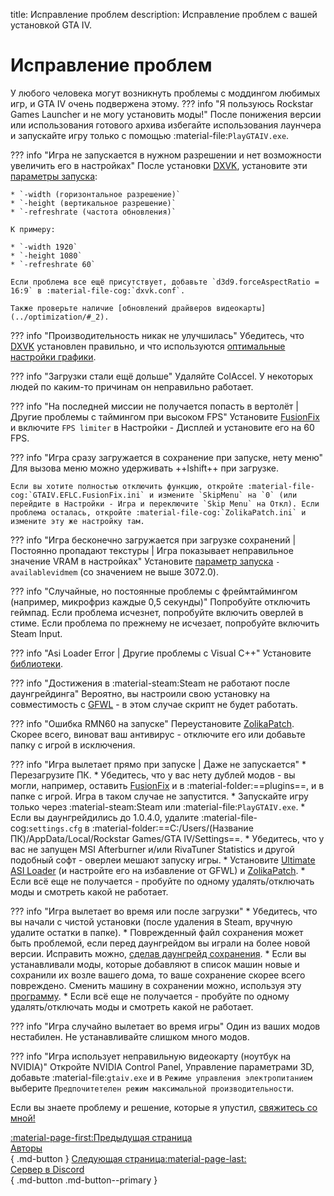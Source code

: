 title: Исправление проблем
description: Исправление проблем с вашей установкой GTA IV.

# Исправление проблем
У любого человека могут возникнуть проблемы с моддингом любимых игр, и GTA IV очень подвержена этому.
??? info "Я пользуюсь Rockstar Games Launcher и не могу установить моды!"
    После понижения версии или использования готового архива избегайте использования лаунчера и запускайте игру только с помощью :material-file:`PlayGTAIV.exe`.

??? info "Игра не запускается в нужном разрешении и нет возможности увеличить его в настройках"
    После установки [DXVK](optimization.md), установите эти [параметры запуска](../additional-setup/#_2):

    * `-width (горизонтальное разрешение)`
    * `-height (вертикальное разрешение)`
    * `-refreshrate (частота обновления)`

    К примеру:

    * `-width 1920`
    * `-height 1080`
    * `-refreshrate 60`

    Если проблема все ещё присутствует, добавьте `d3d9.forceAspectRatio = 16:9` в :material-file-cog:`dxvk.conf`.

    Также проверьте наличие [обновлений драйверов видеокарты](../optimization/#_2).

??? info "Производительность никак не улучшилась"
    Убедитесь, что [DXVK](optimization.md) установлен правильно, и что используются [оптимальные настройки графики](../additional-setup/#_3).

??? info "Загрузки стали ещё дольше"
    Удаляйте ColAccel. У некоторых людей по каким-то причинам он неправильно работает.

??? info "На последней миссии не получается попасть в вертолёт | Другие проблемы с таймингом при высоком FPS"
    Установите [FusionFix](essential-modding/fusionfix.md) и включите `FPS limiter` в Настройки - Дисплей и установите его на 60 FPS.

??? info "Игра сразу загружается в сохранение при запуске, нету меню"
    Для вызова меню можно удерживать ++lshift++ при загрузке.
    
    Если вы хотите полностью отключить функцию, откройте :material-file-cog:`GTAIV.EFLC.FusionFix.ini` и измените `SkipMenu` на `0` (или перейдите в Настройки - Игра и переключите `Skip Menu` на Откл). Если проблема осталась, откройте :material-file-cog:`ZolikaPatch.ini` и измените эту же настройку там.

??? info "Игра бесконечно загружается при загрузке сохранений | Постоянно пропадают текстуры | Игра показывает неправильное значение VRAM в настройках"
    Установите [параметр запуска](../additional-setup/#_2) `-availablevidmem` (со значением не выше 3072.0).

??? info "Случайные, но постоянные проблемы с фреймтаймингом (например, микрофриз каждые 0,5 секунды)"
    Попробуйте отключить геймпад. Если проблема исчезнет, попробуйте включить оверлей в стиме. Если проблема по прежнему не исчезает, попробуйте включить Steam Input.

??? info "Asi Loader Error | Другие проблемы с Visual C++"
    Установите [библиотеки](index.md).

??? info "Достижения в :material-steam:Steam не работают после даунгрейдинга"
    Вероятно, вы настроили свою установку на совместимость с [GFWL](../multiplayer/#games-for-windows-live) - в этом случае скрипт не будет работать.

??? info "Ошибка RMN60 на запуске"
    Переустановите [ZolikaPatch](essential-modding/zolikapatch.md). Скорее всего, виноват ваш антивирус - отключите его или добавьте папку с игрой в исключения.

??? info "Игра вылетает прямо при запуске | Даже не запускается"
    * Перезагрузите ПК.
    * Убедитесь, что у вас нету дублей модов - вы могли, например, оставить [FusionFix](essential-modding/fusionfix.md) и в :material-folder:==plugins==, и в папке с игрой. Игра в таком случае не запустится.
    * Запускайте игру только через :material-steam:Steam или :material-file:`PlayGTAIV.exe`.
    * Если вы даунгрейдились до 1.0.4.0, удалите :material-file-cog:`settings.cfg` в :material-folder:==C:/Users/(Название ПК)/AppData/Local/Rockstar Games/GTA IV/Settings==.
    * Убедитесь, что у вас не запущен MSI Afterburner и/или RivaTuner Statistics и другой подобный софт - оверлеи мешают запуску игры.
    * Установите [Ultimate ASI Loader](../mod-dependencies/#ultimate-asi-loader) (и настройте его на избавление от GFWL) и [ZolikaPatch](essential-modding/zolikapatch.md).
    * Если всё еще не получается - пробуйте по одному удалять/отключать моды и смотреть какой не работает.

??? info "Игра вылетает во время или после загрузки"
    * Убедитесь, что вы начали с чистой установки (после удаления в Steam, вручную удалите остатки в папке).
    * Поврежденный файл сохранения может быть проблемой, если перед даунгрейдом вы играли на более новой версии. Исправить можно, [сделав даунгрейд сохранения](../downgrading/#_5).
    * Если вы устанавливали моды, которые добавляют в список машин новые и сохранили их возле вашего дома, то ваше сохранение скорее всего повреждено. Сменить машину в сохранении можно, используя эту [программу](https://x3t-infinity.com/GTAIV_SE).
    * Если всё еще не получается - пробуйте по одному удалять/отключать моды и смотреть какой не работает.

??? info "Игра случайно вылетает во время игры"
    Один из ваших модов нестабилен. Не устанавливайте слишком много модов.

??? info "Игра использует неправильную видеокарту (ноутбук на NVIDIA)"
    Откройте NVIDIA Control Panel, Управление параметрами 3D, добавьте :material-file:`gtaiv.exe` и в `Режиме управления электропитанием` выберите `Предпочитетелен режим максимальной производительности`.

Если вы знаете проблему и решение, которые я упустил, [свяжитесь со мной!](contact-me.md)

[:material-page-first:Предыдущая страница <br>Авторы</br>](credits.md){ .md-button } [Следующая страница:material-page-last: <br>Сервер в Discord</br>](contact-me.md){ .md-button .md-button--primary }